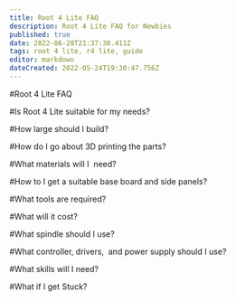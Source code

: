 ```yaml
---
title: Root 4 Lite FAQ
description: Root 4 Lite FAQ for Newbies
published: true
date: 2022-06-28T21:37:30.411Z
tags: root 4 lite, r4 lite, guide
editor: markdown
dateCreated: 2022-05-24T19:30:47.756Z
---
```


#Root 4 Lite FAQ</strong>

#Is Root 4 Lite suitable for my needs?

#How large should I build?

#How do I go about 3D printing the parts?

#What materials will I &nbsp;need?

#How to I get a suitable base board and side panels?

#What tools are required?

#What will it cost?

#What spindle should I use?

#What controller, drivers, &nbsp;and power supply should I use?

#What skills will I need?

#What if I get Stuck?



